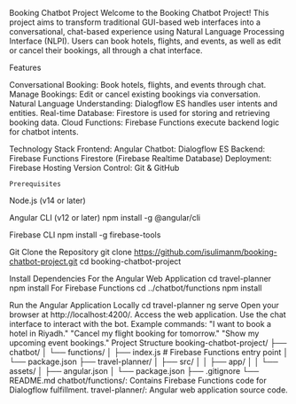 Booking Chatbot Project
Welcome to the Booking Chatbot Project! This project aims to transform traditional GUI-based web interfaces into a conversational, chat-based experience using Natural Language Processing Interface (NLPI). Users can book hotels, flights, and events, as well as edit or cancel their bookings, all through a chat interface.


Features

  Conversational Booking:
    Book hotels, flights, and events through chat.
  Manage Bookings:
    Edit or cancel existing bookings via conversation.
  Natural Language Understanding:
    Dialogflow ES handles user intents and entities.
  Real-time Database:
    Firestore is used for storing and retrieving booking data.
  Cloud Functions:
    Firebase Functions execute backend logic for chatbot intents.

    
Technology Stack
  Frontend:
    Angular
  Chatbot:
    Dialogflow ES
  Backend:
    Firebase Functions
    Firestore (Firebase Realtime Database)
  Deployment:
    Firebase Hosting
  Version Control:
    Git & GitHub



    Prerequisites
Node.js (v14 or later)

Angular CLI (v12 or later)
npm install -g @angular/cli

Firebase CLI
npm install -g firebase-tools

Git
Clone the Repository
git clone https://github.com/isulimanm/booking-chatbot-project.git
cd booking-chatbot-project

Install Dependencies
For the Angular Web Application
cd travel-planner
npm install
For Firebase Functions
cd ../chatbot/functions
npm install

Run the Angular Application Locally
cd travel-planner
ng serve
Open your browser at http://localhost:4200/.
Access the web application.
Use the chat interface to interact with the bot.
Example commands:
"I want to book a hotel in Riyadh."
"Cancel my flight booking for tomorrow."
"Show my upcoming event bookings."
Project Structure
booking-chatbot-project/
├── chatbot/
│   └── functions/
│       ├── index.js          # Firebase Functions entry point
│       └── package.json
├── travel-planner/
│   ├── src/
│   │   ├── app/
│   │   └── assets/
│   ├── angular.json
│   └── package.json
├── .gitignore
└── README.md
chatbot/functions/: Contains Firebase Functions code for Dialogflow fulfillment.
travel-planner/: Angular web application source code.
